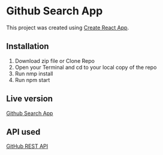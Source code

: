 # Github Search App

This project was created using [Create React App](https://github.com/facebook/create-react-app).

## Installation

1. Download zip file or Clone Repo
2. Open your Terminal and cd to your local copy of the repo
3. Run nmp install
4. Run npm start

## Live version

[Github Search App](https://github-search-app-react.netlify.app/)

## API used

[GitHub REST API](https://docs.github.com/en/rest)
